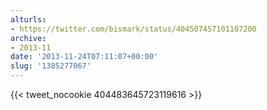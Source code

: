 ```yaml
---
alturls:
- https://twitter.com/bismark/status/404507457101107200
archive:
- 2013-11
date: '2013-11-24T07:11:07+00:00'
slug: '1385277067'
---
```


{{< tweet_nocookie 404483645723119616 >}}

